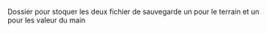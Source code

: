 Dossier pour stoquer les deux fichier de sauvegarde un pour le terrain et un pour les valeur du main